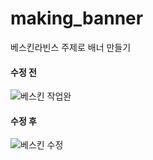 # making_banner
베스킨라빈스 주제로 배너 만들기


#### 수정 전 


![베스킨 작업완](https://user-images.githubusercontent.com/88579497/147435635-cd5f7f06-b697-4cb8-93bd-7f1f03c1998e.jpg)



#### 수정 후

![베스킨 수정](https://user-images.githubusercontent.com/88579497/147435639-02060714-2a87-42b7-b498-3bc2445c5fcf.jpg)
